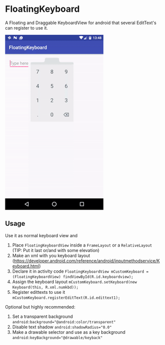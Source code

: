 # FloatingKeyboard
A Floating and Draggable KeyboardView for android that several EditText's can register to use it.

![Alt text](demo_small.gif?raw=true "FloatingKeaboardView Demo")

## Usage
Use it as normal keyboard view and

1. Place `FloatingKeyboardView` inside a `FrameLayout` or a `RelativeLayout` (TIP: Put it last or/and with some elevation)
2. Make an xml with you keyboard layout (https://developer.android.com/reference/android/inputmethodservice/Keyboard.html)
3. Declare it in activity code `FloatingKeyboardView mCustomKeyboard = (FloatingKeyboardView) findViewById(R.id.keyboardview);`
4. Assign the keyboard layout `mCustomKeyboard.setKeyboard(new Keyboard(this, R.xml.numkbd));`
5. Register edittexts to use it `mCustomKeyboard.registerEditText(R.id.edittext1);`

Optional but highly recommended:

1. Set a transparent background `android:background="@android:color/transparent"`
2. Disable text shadow `android:shadowRadius="0.0"`
3. Make a drawable selector and use as a key background `android:keyBackground="@drawable/keyback"`
